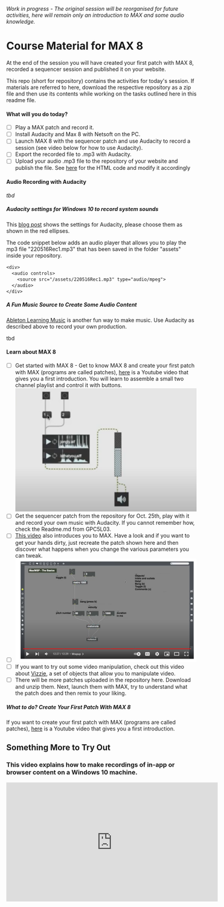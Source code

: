 *Work in progress - The original session will be reorganised for future activities, here will remain only an introduction to MAX and some audio knowledge.*

# Course Material for MAX 8

At the end of the session you will have created your first patch with MAX 8, recorded a sequencer session and published it on your website.

This repo (short for repository) contains the activities for today's session. If materials are referred to here, download the respective repository as a zip file and then use its contents while working on the tasks outlined here in this readme file.

#### What will you do today?

- [ ] Play a MAX patch and record it.
- [ ] Install Audacity and Max 8 with Netsoft on the PC.
- [ ] Launch MAX 8 with the sequencer patch and use Audacity to record a session (see video below for how to use Audacity).
- [ ] Export the recorded file to .mp3 with Audacity.
- [ ] Upload your audio .mp3 file to the repository of your website and publish the file. See [here](https://www.w3schools.com/html/html5_audio.asp) for the HTML code and modify it accordingly

#### Audio Recording with Audacity
*tbd*


##### Audacity settings for Windows 10 to record system sounds

This [blog post](https://mibrs.github.io/audio/web-design/2021/12/14/EMusic-Recording.html) shows the settings for Audacity, please choose them as shown in the red ellipses.

The code snippet below adds an audio player that allows you to play the mp3 file "220516Rec1.mp3" that has been saved in the folder "assets" inside your repository.

``` language=html
<div>
  <audio controls>
    <source src="/assets/220516Rec1.mp3" type="audio/mpeg">
  </audio>
</div>
```

##### A Fun Music Source to Create Some Audio Content

[Ableton Learning Music](https://learningmusic.ableton.com) is another fun way to make music. Use Audacity as described above to record your own production.


tbd 

#### Learn about MAX 8

- [ ] Get started with MAX 8 - Get to know MAX 8 and create your first patch with MAX (programs are called patches), [here](https://youtu.be/XQIWh4AnluI) is a Youtube video that gives you a first introduction. You will learn to assemble a small two channel playlist and control it with buttons. ![audioplayer](/media/221108_AudioPlayer_in_MAX.png)
- [ ] Get the sequencer patch from the repository for Oct. 25th, play with it and record your own music with Audacity. If you cannot remember how, check the Readme.md from GPC5L03.
- [ ] [This video](https://youtu.be/-4nZ6wnVdY8) also introduces you to MAX. Have a look and if you want to get your hands dirty, just recreate the patch shown here and then discover what happens when you change the various parameters you can tweak.
- [ ] ![Final Patch with basic MIDI and the core objects you need in MAX](/media/221108_GetToKnowAudioWithMIDI.png)
- [ ] If you want to try out some video manipulation, check out this video about [Vizzie](https://youtu.be/59sFC22NVRA), a set of objects that allow you to manipulate video.
- [ ] There will be more patches uploaded in the repository here. Download and unzip them. Next, launch them with MAX, try to understand what the patch does and then remix to your liking.

##### What to do? Create Your First Patch With MAX 8

If you want to create your first patch with MAX (programs are called patches), [here](https://youtu.be/XQIWh4AnluI) is a Youtube video that gives you a first introduction.



## Something More to Try Out

### This video explains how to make recordings of in-app or browser content on a Windows 10 machine.

<iframe width="560" height="315" src="https://www.youtube.com/embed/knL6uKBGyIg" title="YouTube video player" frameborder="0" allow="accelerometer; autoplay; clipboard-write; encrypted-media; gyroscope; picture-in-picture" allowfullscreen></iframe>

